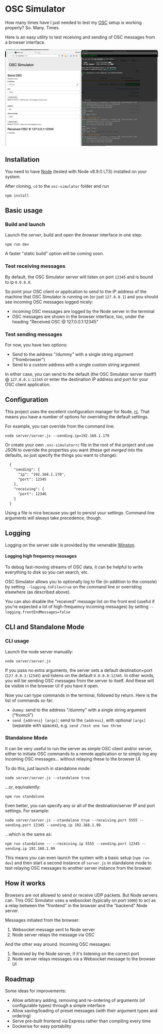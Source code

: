 # OSC Simulator
How many times have I just needed to test my [OSC](http://opensoundcontrol.org/) setup is working properly? So.  Many. Times.

Here is an easy utility to test receiving and sending of OSC messages from a browser interface.

![Screen Recording](./screen-recording-1.gif)

## Installation
You need to have [Node](https://nodejs.org) (tested with Node v8.9.0 LTS) installed on your system.

After cloning, `cd` to the `osc-simulator` folder and run
```
npm install
```

## Basic usage
### Build and launch
Launch the *server*, build and open the *browser* interface in one step:
```
npm run dev
```

A faster "static build" option will be coming soon.

### Test receiving messages
By default, the OSC Simulator server will listen on port `12345` and is bound to ip `0.0.0.0`.

So point your OSC client or application to send to the IP address of the machine that OSC Simulator is running on (or just `127.0.0.1`) and you should see incoming OSC messages logged nicely:
* incoming OSC messages are logged by the Node server in the terminal
* OSC messages are shown in the browser interface, too, under the heading "Received OSC @ 127.0.0.1:12345"

### Test sending messages
For now, you have two options:
* Send to the address "/dummy" with a single string argument ("frombrowser")
* Send to a *custom* address with a single *custom* string argument

In either case, you can send to the default (the OSC Simulator server itself!) @ `127.0.0.1:12345` or enter the destination IP address and port for your OSC client application.

## Configuration
This project uses the excellent configuration manager for Node, [rc](https://www.npmjs.com/package/rc). That means you have a number of options for overriding the default settings.

For example, you can override from the command line:
```
node server/server.js --sending.ip=192.168.1.170
```
Or create your own `.osc-simulatorrc` file in the root of the project and use JSON to override the properties you want (these get *merged* into the defaults, so just specify the things you want to change):
```
  {
    "sending": {
      "ip": "192.168.1.170",
      "port": 12345
    },
    "receiving": {
      "port": 12346
    }
  }
```
Using a file is nice because you get to persist your settings. Command line arguments will always take precedence, though.

## Logging
Logging on the server side is provided by the venerable [Winston](https://www.npmjs.com/package/winston).

#### Logging high frequency messages
To debug fast-moving streams of OSC data, it can be helpful to write everything to disk so you can search, etc. 

OSC Simulator allows you to optionally log to file (in addition to the console) by setting `--logging.toFile=true` on the command line or overriding elsewhere (as described above).

You can also disable the "received" message list on the front end (useful if you're expected a lot of high-frequency incoming messages) by setting `--logging.frontEndMessages=false`

## CLI and Standalone Mode
### CLI usage
Launch the node server manually:
```
node server/server.js
```
If you pass no extra arguments, the server sets a default destination+port (`127.0.0.1:12345`) and listens on the default `0.0.0.0:12345`. In other words, you will be sending OSC messages from the server to itself. And these will be visible in the browser UI if you have it open.

Now you can type commands in the terminal, followed by return. Here is the list of commands so far:
* `dummy`: send to the address "/dummy" with a single string argument ("fromcli")
* `send {address} [args]`: send to the `{address}`, with optional `[args]` (separate with spaces), e.g. `send /test one two three`

### Standalone Mode
It can be very useful to run the server as simple OSC client and/or server, either to initiate OSC commands to a remote application or to simply log any incoming OSC messages... without relaying these to the browser UI.

To do this, just launch in standalone mode:
```
node server/server.js --standalone true
```
...or, equivalently:
```
npm run standalone
```

Even better, you can specify any or all of the destination/server IP and port settings. For example:
```
node server/server.js --standalone true --receiving.port 5555 --sending.port 12345 --sending.ip 192.168.1.99
```
...which is the same as:
```
npm run standalone -- --receiving.ip 5555 --sending.port 12345 --sending.ip 192.168.1.99
```

This means you can even launch the system with a basic setup (`npm run dev`) and then start a second instance of `server.js` in standalone mode to test relaying OSC messages to another server instance from the browser.

## How it works
Browsers are not allowed to send or receive UDP packets. But Node servers can. This OSC Simulator uses a websocket (typically on port `5000`) to act as a relay between the "frontend" in the browser and the "backend" Node server.

Messages initiated from the browser:
1. Websocket message sent to Node server
1. Node server relays the message via OSC

And the other way around. Incoming OSC messages:
1. Received by the Node server, if it's listening on the correct port
1. Node server relays messages via a Websocket message to the browser UI

## Roadmap
Some ideas for improvements:
* Allow arbitrary adding, removing and re-ordering of arguments (of configurable types) through a simple interface
* Allow saving/loading of preset messages (with their argument types and ordering)
* Serve pre-built frontend via Express rather than compiling every time
* Dockerise for easy portability
